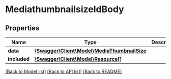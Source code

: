 # MediathumbnailsizeIdBody

## Properties
Name | Type | Description | Notes
------------ | ------------- | ------------- | -------------
**data** | [**\Swagger\Client\Model\MediaThumbnailSize**](MediaThumbnailSize.md) |  | [optional] 
**included** | [**\Swagger\Client\Model\Resource[]**](Resource.md) |  | [optional] 

[[Back to Model list]](../../README.md#documentation-for-models) [[Back to API list]](../../README.md#documentation-for-api-endpoints) [[Back to README]](../../README.md)


